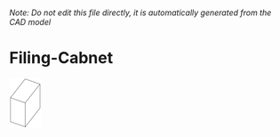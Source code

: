 ###### Note: Do not edit this file directly, it is automatically generated from the CAD model

# Filing-Cabnet

![](/project.svg)



 

